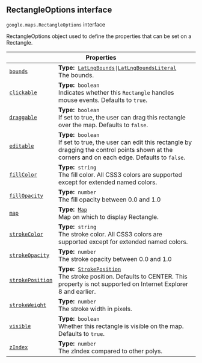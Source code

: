 
<h2 id="RectangleOptions">RectangleOptions interface</h2>
<p>
<code><span itemprop="path">google.maps</span>.<span itemprop="name">RectangleOptions</span></code>
interface
</p>
<p>RectangleOptions object used to define the properties that can be set on a Rectangle.</p>
<div class="devsite-table-wrapper"><table class="properties responsive" summary="interface RectangleOptions - Properties">
<thead>
<tr><th colspan="2">Properties</th>
</tr></thead>
<tbody>
<tr id="RectangleOptions.bounds">
<td itemprop="property"><code><a class="secret-link" href="#RectangleOptions.bounds"><span>bounds</span></a></code></td>
<td><div><strong>Type:</strong>&nbsp; <code><a href="LatLngBounds.md">LatLngBounds</a>|<a href="LatLngBoundsLiteral.md">LatLngBoundsLiteral</a></code></div>
<div class="desc">The bounds.</div></td>
</tr>
<tr id="RectangleOptions.clickable">
<td itemprop="property"><code><a class="secret-link" href="#RectangleOptions.clickable"><span>clickable</span></a></code></td>
<td><div><strong>Type:</strong>&nbsp; <code>boolean</code></div>
<div class="desc">Indicates whether this <code>Rectangle</code> handles mouse events. Defaults to <code>true</code>.</div></td>
</tr>
<tr id="RectangleOptions.draggable">
<td itemprop="property"><code><a class="secret-link" href="#RectangleOptions.draggable"><span>draggable</span></a></code></td>
<td><div><strong>Type:</strong>&nbsp; <code>boolean</code></div>
<div class="desc">If set to true, the user can drag this rectangle over the map. Defaults to <code>false</code>.</div></td>
</tr>
<tr id="RectangleOptions.editable">
<td itemprop="property"><code><a class="secret-link" href="#RectangleOptions.editable"><span>editable</span></a></code></td>
<td><div><strong>Type:</strong>&nbsp; <code>boolean</code></div>
<div class="desc">If set to true, the user can edit this rectangle by dragging the control points shown at the corners and on each edge. Defaults to <code>false</code>.</div></td>
</tr>
<tr id="RectangleOptions.fillColor">
<td itemprop="property"><code><a class="secret-link" href="#RectangleOptions.fillColor"><span>fillColor</span></a></code></td>
<td><div><strong>Type:</strong>&nbsp; <code>string</code></div>
<div class="desc">The fill color. All CSS3 colors are supported except for extended named colors.</div></td>
</tr>
<tr id="RectangleOptions.fillOpacity">
<td itemprop="property"><code><a class="secret-link" href="#RectangleOptions.fillOpacity"><span>fillOpacity</span></a></code></td>
<td><div><strong>Type:</strong>&nbsp; <code>number</code></div>
<div class="desc">The fill opacity between 0.0 and 1.0</div></td>
</tr>
<tr id="RectangleOptions.map">
<td itemprop="property"><code><a class="secret-link" href="#RectangleOptions.map"><span>map</span></a></code></td>
<td><div><strong>Type:</strong>&nbsp; <code><a href="Map.md">Map</a></code></div>
<div class="desc">Map on which to display Rectangle.</div></td>
</tr>
<tr id="RectangleOptions.strokeColor">
<td itemprop="property"><code><a class="secret-link" href="#RectangleOptions.strokeColor"><span>strokeColor</span></a></code></td>
<td><div><strong>Type:</strong>&nbsp; <code>string</code></div>
<div class="desc">The stroke color. All CSS3 colors are supported except for extended named colors.</div></td>
</tr>
<tr id="RectangleOptions.strokeOpacity">
<td itemprop="property"><code><a class="secret-link" href="#RectangleOptions.strokeOpacity"><span>strokeOpacity</span></a></code></td>
<td><div><strong>Type:</strong>&nbsp; <code>number</code></div>
<div class="desc">The stroke opacity between 0.0 and 1.0</div></td>
</tr>
<tr id="RectangleOptions.strokePosition">
<td itemprop="property"><code><a class="secret-link" href="#RectangleOptions.strokePosition"><span>strokePosition</span></a></code></td>
<td><div><strong>Type:</strong>&nbsp; <code><a href="StrokePosition.md">StrokePosition</a></code></div>
<div class="desc">The stroke position. Defaults to CENTER. This property is not supported on Internet Explorer 8 and earlier.</div></td>
</tr>
<tr id="RectangleOptions.strokeWeight">
<td itemprop="property"><code><a class="secret-link" href="#RectangleOptions.strokeWeight"><span>strokeWeight</span></a></code></td>
<td><div><strong>Type:</strong>&nbsp; <code>number</code></div>
<div class="desc">The stroke width in pixels.</div></td>
</tr>
<tr id="RectangleOptions.visible">
<td itemprop="property"><code><a class="secret-link" href="#RectangleOptions.visible"><span>visible</span></a></code></td>
<td><div><strong>Type:</strong>&nbsp; <code>boolean</code></div>
<div class="desc">Whether this rectangle is visible on the map. Defaults to <code>true</code>.</div></td>
</tr>
<tr id="RectangleOptions.zIndex">
<td itemprop="property"><code><a class="secret-link" href="#RectangleOptions.zIndex"><span>zIndex</span></a></code></td>
<td><div><strong>Type:</strong>&nbsp; <code>number</code></div>
<div class="desc">The zIndex compared to other polys.</div></td>
</tr>
</tbody>
</table></div>
<script src="replace_links.js"></script>
